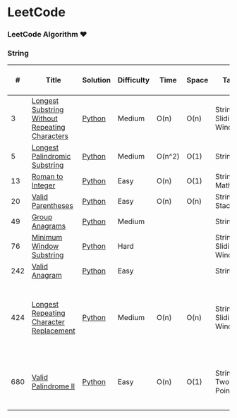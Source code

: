 LeetCode
========

### LeetCode Algorithm &hearts;

### String
| # | Title | Solution | Difficulty | Time | Space | Tag | Legend | Note | Last Submission Date |
|---| ----- | -------- | ---------- | ---- | ----- | --- | ------ | ---- | -------------------- |
|3|[Longest Substring Without Repeating Characters](https://leetcode.com/problems/longest-substring-without-repeating-characters/) | [Python]()|Medium|O(n)|O(n)|String, Sliding Window|*| One pass: for right in range(len(s)), change left position correspondingly. | 2020-09-02 |
|5|[Longest Palindromic Substring](https://leetcode.com/problems/longest-palindromic-substring/) |[Python]()|Medium|O(n^2)|O(1)|String|*| expandAroundCenter(s,i,i) and expandAroundCenter(s,i,i+1) | 2020-09-01 |
|13|[Roman to Integer](https://leetcode.com/problems/roman-to-integer/) | [Python]()|Easy|O(n)|O(1)|String, Math|y| NA | 2020-09-02 |
|20|[Valid Parentheses](https://leetcode.com/problems/valid-parentheses/) | [Python]()|Easy|O(n)|O(n)|String, Stack|y| NA | 2020-09-01 |
|49|[Group Anagrams](https://leetcode.com/problems/group-anagrams/) | [Python]()|Medium| | |String|*|  | 2020-09-03 |
|76|[Minimum Window Substring](https://leetcode.com/problems/minimum-window-substring/) | [Python]()|Hard| | |String, Sliding Window|*|  | 2020-09-03 |
|242|[Valid Anagram](https://leetcode.com/problems/valid-anagram/) | [Python]()|Easy| | |String|y|  | 2020-09-03 |
|424|[Longest Repeating Character Replacement](https://leetcode.com/problems/longest-repeating-character-replacement/) | [Python]()|Medium|O(n)|O(n)|String, Sliding Window|*| Start with a window of size 1 and increase it if size of window (which is r - l + 1) minus the amount of occurences of the most frequent character in the window (count) is less than or equal to k.| 2020-09-02 |
|680|[Valid Palindrome II](https://leetcode.com/problems/valid-palindrome-ii/) | [Python]()|Easy|O(n)|O(1)|String, Two Pointers|*| If s[i] == s[j] then we may take i++; j--. Otherwise, the palindrome must be either s[i+1], s[i+2], ..., s[j] or s[i], s[i+1], ..., s[j-1], and we should check both cases.| 2020-09-01 |




